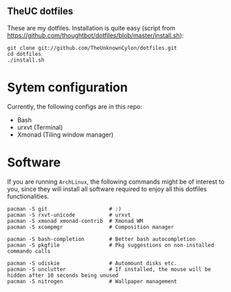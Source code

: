 TheUC dotfiles
--------------

These are my dotfiles.
Installation is quite easy (script from https://github.com/thoughtbot/dotfiles/blob/master/install.sh):

    git clone git://github.com/TheUnknownCylon/dotfiles.git
    cd dotfiles
    ./install.sh


Sytem configuration
===================
Currently, the following configs are in this repo:
  
  * Bash
  * urxvt (Terminal)
  * Xmonad (Tiling window manager)

Software
========
If you are running `ArchLinux`, the following commands  might be of interest to you, since they will install all software required to enjoy all this dotfiles functionalities.

    pacman -S git                    # :)
    pacman -S rxvt-unicode           # urxvt
    pacman -S xmonad xmonad-contrib  # Xmonad WM
    pacman -S xcompmgr               # Composition manager

    pacman -S bash-completion        # Better bash autocompletion
    pacman -S pkgfile                # Pkg suggestions on non-installed commando calls
    
    pacman -S udiskie                # Automount disks etc.
    pacman -S unclutter              # If installed, the mouse will be hidden after 10 seconds being unused
    pacman -S nitrogen               # Wallpaper management
